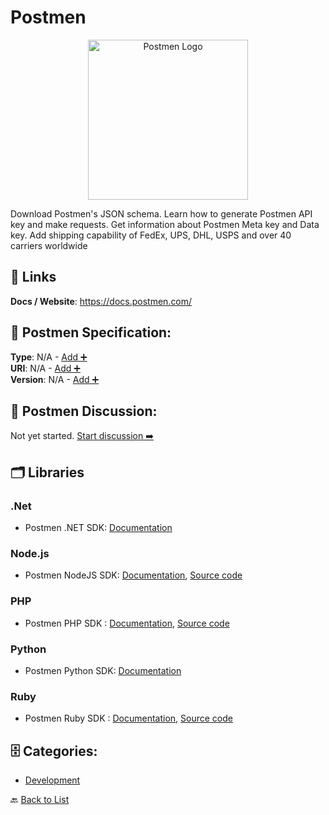# Postmen
<p align="center">
    <img width="256" src="https://raw.githubusercontent.com/apis-list/apis-list/main/apis/postmen/logo_256x256.png" alt="Postmen Logo"/>
</p>
Download Postmen's JSON schema. Learn how to generate Postmen API key and make requests. Get information about Postmen Meta key and Data key. Add shipping capability of FedEx, UPS, DHL, USPS and over 40 carriers worldwide

##  🔗 Links
**Docs / Website**: https://docs.postmen.com/

## 🧬 Postmen Specification:
**Type**: N/A - [Add ➕](https://github.com/apis-list/apis-list/edit/main/apis.yaml#L15555)  
**URI**: N/A - [Add ➕](https://github.com/apis-list/apis-list/edit/main/apis.yaml#L15555)  
**Version**: N/A - [Add ➕](https://github.com/apis-list/apis-list/edit/main/apis.yaml#L15555)

## 💬 Postmen Discussion:
Not yet started. [Start discussion ➡️](https://github.com/apis-list/apis-list/discussions/new)

## 🗂️ Libraries
### .Net
- Postmen .NET SDK: [Documentation](https://github.com/postmen/sdk-net)
### Node.js
- Postmen NodeJS SDK: [Documentation](https://www.postmen.com/), [Source code](https://github.com/postmen/postmen-sdk-js)
### PHP
- Postmen PHP SDK : [Documentation](https://www.postmen.com), [Source code](https://github.com/postmen/postmen-sdk-php)
### Python
- Postmen Python SDK: [Documentation](https://github.com/postmen/sdk-python)
### Ruby
- Postmen Ruby SDK : [Documentation](https://www.rubydoc.info/github/postmen/postmen-sdk-ruby), [Source code](https://github.com/postmen/postmen-sdk-ruby)


## 🗄️ Categories:
- [Development](https://github.com/apis-list/apis-list#development-)

🔙  [Back to List](https://github.com/apis-list/apis-list)
